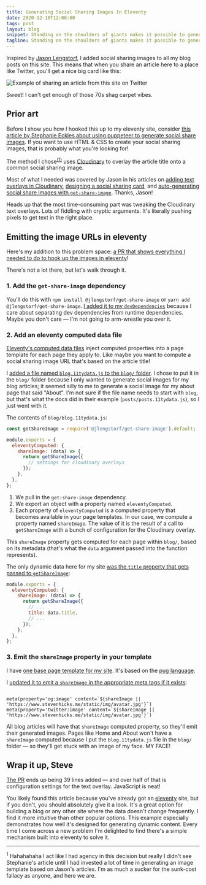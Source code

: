 ```yaml
---
title: Generating Social Sharing Images In Eleventy
date: 2020-12-10T12:00:00
tags: post
layout: blog
snippet: Standing on the shoulders of giants makes it possible to generate social sharing images with very little code.
tagline: Standing on the shoulders of giants makes it possible to generate social sharing images with very little code.
---
```


Inspired by [Jason Lengstorf](https://twitter.com/jlengstorf), I added social sharing images to all my blog posts on this site. This means that when you share an article here to a place like Twitter, you'll get a nice big card like this:

![Example of sharing an article from this site on Twitter](../twitter-example.png)

Sweet! I can't get enough of those 70s shag carpet vibes.

## Prior art

Before I show you how _I_ hooked this up to my eleventy site, consider [this article by Stephanie Eckles about using puppeteer to generate social share images](https://dev.to/5t3ph/automated-social-sharing-images-with-puppeteer-11ty-and-netlify-22ln). If you want to use HTML & CSS to create your social sharing images, that is probably what you're looking for!

The method I chose<sup>[(1)](#footnote-1)</sup> uses [Cloudinary](https://cloudinary.com/) to overlay the article title onto a common social sharing image.

Most of what I needed was covered by Jason in his articles on [adding text overlays in Cloudinary](https://www.learnwithjason.dev/blog/add-text-overlay-cloudinary/), [designing a social sharing card](https://www.learnwithjason.dev/blog/design-social-sharing-card/), and [auto-generating social share images with `get-share-image`](https://www.learnwithjason.dev/blog/auto-generate-social-image/). Thanks, Jason!

Heads up that the most time-consuming part was tweaking the Cloudinary text overlays. Lots of fiddling with cryptic arguments. It's literally pushing pixels to get text in the right place.

## Emitting the image URLs in eleventy

Here's my addition to this problem space: [a PR that shows everything I needed to do to hook up the images in eleventy](https://github.com/pepopowitz/stevenhicks.me/pull/14)!

There's not a lot there, but let's walk through it.

### 1. Add the `get-share-image` dependency

You'll do this with `npm install @jlengstorf/get-share-image` or `yarn add @jlengstorf/get-share-image`. [I added it to my `devDependencies`](https://github.com/pepopowitz/stevenhicks.me/pull/14/files#diff-7ae45ad102eab3b6d7e7896acd08c427a9b25b346470d7bc6507b6481575d519R20) because I care about separating dev dependencies from runtime dependencies. Maybe you don't care — I'm not going to arm-wrestle you over it.

### 2. Add an eleventy computed data file

[Eleventy's computed data files](https://www.11ty.dev/docs/data-computed/) inject computed properties into a page template for each page they apply to. Like maybe you want to compute a social sharing image URL that's based on the article title!

I [added a file named `blog.11tydata.js` to the `blog/` folder](https://github.com/pepopowitz/stevenhicks.me/pull/14/files#diff-e45e8998b62ae0dac0f40e46f3db483cf93f3b027a20b4649e8988a78785b371). I chose to put it in the `blog/` folder because I only wanted to generate social images for my blog articles; it seemed silly to me to generate a social image for my about page that said "About". I'm not sure if the file name needs to start with `blog`, but that's what the docs did in their example (`posts/posts.11tydata.js`), so I just went with it.

The contents of `blog/blog.11tydata.js`:

```javascript
const getShareImage = require('@jlengstorf/get-share-image').default;

module.exports = {
  eleventyComputed: {
    shareImage: (data) => {
      return getShareImage({
        // settings for cloudinary overlays
      });
    },
  },
};
```

1. We pull in the `get-share-image` dependency.
2. We export an object with a property named `eleventyComputed`.
3. Each property of `eleventyComputed` is a computed property that becomes available in your page templates. In our case, we compute a property named `shareImage`. The value of it is the result of a call to `getShareImage` with a bunch of configuration for the Cloudinary overlay.

This `shareImage` property gets computed for each page within `blog/`, based on its metadata (that's what the `data` argument passed into the function represents).

The only dynamic data here for my site [was the `title` property that gets passed to `getShareImage`](https://github.com/pepopowitz/stevenhicks.me/pull/14/files#diff-e45e8998b62ae0dac0f40e46f3db483cf93f3b027a20b4649e8988a78785b371R20):

```javascript
module.exports = {
  eleventyComputed: {
    shareImage: (data) => {
      return getShareImage({
        // ...
        title: data.title,
        // ...
      });
    },
  },
};
```

### 3. Emit the `shareImage` property in your template

I have [one base page template for my site](https://github.com/pepopowitz/stevenhicks.me/blob/5d95aaa4145975ba6abd36f5696442347d7ed7b0/_includes/layout.pug). It's based on the [pug language](https://pugjs.org/).

I [updated it to emit a `shareImage` in the appropriate meta tags if it exists](https://github.com/pepopowitz/stevenhicks.me/pull/14/files#diff-6bc31447ed9d02b94fbb1d63dd5659e7d2a6d6e7f8ab4c757650c16e189a7316):

```pug

meta(property='og:image' content=`${shareImage || 'https://www.stevenhicks.me/static/img/avatar.jpg'}`)
meta(property='twitter:image' content=`${shareImage || 'https://www.stevenhicks.me/static/img/avatar.jpg'}`)

```

All blog articles will have that `shareImage` computed property, so they'll emit their generated images. Pages like Home and About won't have a `shareImage` computed because I put the `blog.11tydata.js` file in the `blog/` folder — so they'll get stuck with an image of my face. MY FACE!

## Wrap it up, Steve

[The PR](https://github.com/pepopowitz/stevenhicks.me/pull/14/files) ends up being 39 lines added — and over half of that is configuration settings for the text overlay. JavaScript is neat!

You likely found this article because you've already got an [eleventy](https://www.11ty.dev/) site, but if you don't, you should absolutely give it a look. It's a great option for building a blog or any other site where the data doesn't change frequently. I find it more intuitive than other popular options. This example especially demonstrates how well it's designed for generating dynamic content. Every time I come across a new problem I'm delighted to find there's a simple mechanism built into eleventy to solve it.

---

<a name="footnote-1"></a>
<sup>1</sup> Hahahahaha I act like I had agency in this decision but really I didn't see Stephanie's article until I had invested a lot of time in generating an image template based on Jason's articles. I'm as much a sucker for the sunk-cost fallacy as anyone, and here we are.
